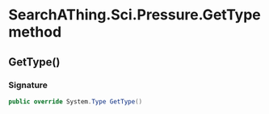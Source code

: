 # SearchAThing.Sci.Pressure.GetType method
## GetType()
### Signature
```csharp
public override System.Type GetType()
```
